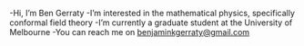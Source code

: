 -Hi, I’m Ben Gerraty
-I’m interested in the mathematical physics, specifically conformal field theory
-I’m currently a graduate student at the University of Melbourne
-You can reach me on benjaminkgerraty@gmail.com

<!---
bengerraty/bengerraty is a ✨ special ✨ repository because its `README.md` (this file) appears on your GitHub profile.
You can click the Preview link to take a look at your changes.
--->
